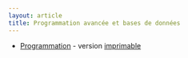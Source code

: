 ```yaml
---
layout: article
title: Programmation avancée et bases de données
---
```


- [Programmation](./prog/prog.html) - version [imprimable](./prog/prog.html?print-pdf)
